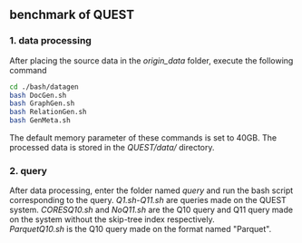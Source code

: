 ## benchmark of QUEST
### 1. data processing
After placing the source data in the *origin_data* folder, execute the following command
~~~bash
cd ./bash/datagen
bash DocGen.sh
bash GraphGen.sh
bash RelationGen.sh
bash GenMeta.sh
~~~
The default memory parameter of these commands is set to 40GB. The processed data is stored in the *QUEST/data/* directory.
### 2. query
After data processing, enter the folder named *query* and run the bash script corresponding to the query. 
*Q1.sh*-*Q11.sh* are queries made on the QUEST system. *CORESQ10.sh* and *NoQ11.sh* are the Q10 query and Q11 query made on the system without the skip-tree index respectively.  
*ParquetQ10.sh* is the Q10 query made on the format named "Parquet".

